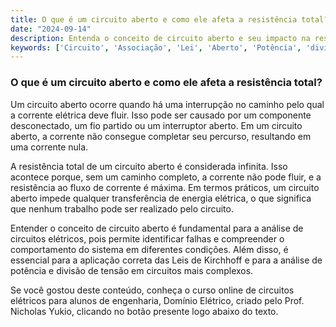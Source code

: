 ```yaml
---
title: O que é um circuito aberto e como ele afeta a resistência total?
date: "2024-09-14"
description: Entenda o conceito de circuito aberto e seu impacto na resistência total em circuitos elétricos.
keywords: ['Circuito', 'Associação', 'Lei', 'Aberto', 'Potência', 'divisão', 'Resistência']
---
```


### O que é um circuito aberto e como ele afeta a resistência total?

Um circuito aberto ocorre quando há uma interrupção no caminho pelo qual a corrente elétrica deve fluir. Isso pode ser causado por um componente desconectado, um fio partido ou um interruptor aberto. Em um circuito aberto, a corrente não consegue completar seu percurso, resultando em uma corrente nula.

A resistência total de um circuito aberto é considerada infinita. Isso acontece porque, sem um caminho completo, a corrente não pode fluir, e a resistência ao fluxo de corrente é máxima. Em termos práticos, um circuito aberto impede qualquer transferência de energia elétrica, o que significa que nenhum trabalho pode ser realizado pelo circuito.

Entender o conceito de circuito aberto é fundamental para a análise de circuitos elétricos, pois permite identificar falhas e compreender o comportamento do sistema em diferentes condições. Além disso, é essencial para a aplicação correta das Leis de Kirchhoff e para a análise de potência e divisão de tensão em circuitos mais complexos.

Se você gostou deste conteúdo, conheça o curso online de circuitos elétricos para alunos de engenharia, Domínio Elétrico, criado pelo Prof. Nicholas Yukio, clicando no botão presente logo abaixo do texto.